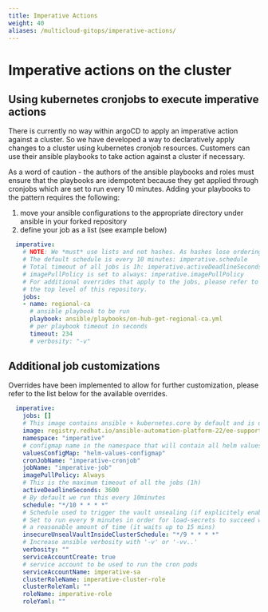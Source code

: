 ```yaml
---
title: Imperative Actions
weight: 40
aliases: /multicloud-gitops/imperative-actions/
---
```


# Imperative actions on the cluster

## Using kubernetes cronjobs to execute imperative actions

There is currently no way within argoCD to apply an imperative action against a cluster. So we have developed a way to declaratively apply changes to a cluster using kubernetes cronjob resources. Customers can use their ansible playbooks to take action against a cluster if necessary.

As a word of caution - the authors of the ansible playbooks and roles must ensure that the playbooks are idempotent because they get applied through cronjobs which are set to run every 10 minutes. Adding your playbooks to the pattern requires the following:

1. move your ansible configurations to the appropriate directory under ansible in your forked repository
2. define your job as a list (see example below)

```yaml
  imperative:
    # NOTE: We *must* use lists and not hashes. As hashes lose ordering once parsed by helm
    # The default schedule is every 10 minutes: imperative.schedule
    # Total timeout of all jobs is 1h: imperative.activeDeadlineSeconds
    # imagePullPolicy is set to always: imperative.imagePullPolicy
    # For additional overrides that apply to the jobs, please refer to the README located in
    # the top level of this repository.
    jobs:
    - name: regional-ca
      # ansible playbook to be run
      playbook: ansible/playbooks/on-hub-get-regional-ca.yml
      # per playbook timeout in seconds
      timeout: 234
      # verbosity: "-v"
```

## Additional job customizations

Overrides have been implemented to allow for further customization, please refer to the list below for the available overrides.

```yaml
  imperative:
    jobs: []
    # This image contains ansible + kubernetes.core by default and is used to run the jobs
    image: registry.redhat.io/ansible-automation-platform-22/ee-supported-rhel8:latest
    namespace: "imperative"
    # configmap name in the namespace that will contain all helm values
    valuesConfigMap: "helm-values-configmap"
    cronJobName: "imperative-cronjob"
    jobName: "imperative-job"
    imagePullPolicy: Always
    # This is the maximum timeout of all the jobs (1h)
    activeDeadlineSeconds: 3600
    # By default we run this every 10minutes
    schedule: "*/10 * * * *"
    # Schedule used to trigger the vault unsealing (if explicitely enabled)
    # Set to run every 9 minutes in order for load-secrets to succeed within
    # a reasonable amount of time (it waits up to 15 mins)
    insecureUnsealVaultInsideClusterSchedule: "*/9 * * * *"
    # Increase ansible verbosity with '-v' or '-vv..'
    verbosity: ""
    serviceAccountCreate: true
    # service account to be used to run the cron pods
    serviceAccountName: imperative-sa
    clusterRoleName: imperative-cluster-role
    clusterRoleYaml: ""
    roleName: imperative-role
    roleYaml: ""
```
